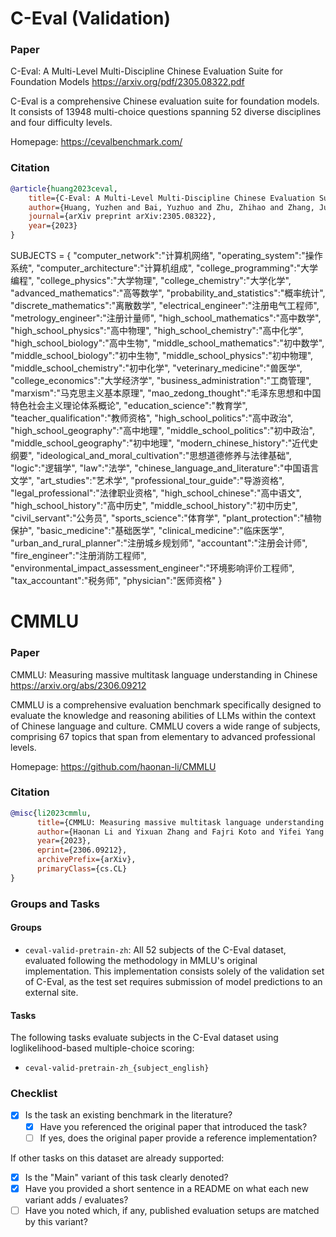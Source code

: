 # C-Eval (Validation)

### Paper
C-Eval: A Multi-Level Multi-Discipline Chinese Evaluation Suite for Foundation Models
https://arxiv.org/pdf/2305.08322.pdf

C-Eval is a comprehensive Chinese evaluation suite for foundation models.
It consists of 13948 multi-choice questions spanning 52 diverse disciplines
and four difficulty levels.

Homepage: https://cevalbenchmark.com/

### Citation

```bibtex
@article{huang2023ceval,
    title={C-Eval: A Multi-Level Multi-Discipline Chinese Evaluation Suite for Foundation Models},
    author={Huang, Yuzhen and Bai, Yuzhuo and Zhu, Zhihao and Zhang, Junlei and Zhang, Jinghan and Su, Tangjun and Liu, Junteng and Lv, Chuancheng and Zhang, Yikai and Lei, Jiayi and Fu, Yao and Sun, Maosong and He, Junxian},
    journal={arXiv preprint arXiv:2305.08322},
    year={2023}
}
```


SUBJECTS = {
    "computer_network":"计算机网络",
    "operating_system":"操作系统",
    "computer_architecture":"计算机组成",
    "college_programming":"大学编程",
    "college_physics":"大学物理",
    "college_chemistry":"大学化学",
    "advanced_mathematics":"高等数学",
    "probability_and_statistics":"概率统计",
    "discrete_mathematics":"离散数学",
    "electrical_engineer":"注册电气工程师",
    "metrology_engineer":"注册计量师",
    "high_school_mathematics":"高中数学",
    "high_school_physics":"高中物理",
    "high_school_chemistry":"高中化学",
    "high_school_biology":"高中生物",
    "middle_school_mathematics":"初中数学",
    "middle_school_biology":"初中生物",
    "middle_school_physics":"初中物理",
    "middle_school_chemistry":"初中化学",
    "veterinary_medicine":"兽医学",
    "college_economics":"大学经济学",
    "business_administration":"工商管理",
    "marxism":"马克思主义基本原理",
    "mao_zedong_thought":"毛泽东思想和中国特色社会主义理论体系概论",
    "education_science":"教育学",
    "teacher_qualification":"教师资格",
    "high_school_politics":"高中政治",
    "high_school_geography":"高中地理",
    "middle_school_politics":"初中政治",
    "middle_school_geography":"初中地理",
    "modern_chinese_history":"近代史纲要",
    "ideological_and_moral_cultivation":"思想道德修养与法律基础",
    "logic":"逻辑学",
    "law":"法学",
    "chinese_language_and_literature":"中国语言文学",
    "art_studies":"艺术学",
    "professional_tour_guide":"导游资格",
    "legal_professional":"法律职业资格",
    "high_school_chinese":"高中语文",
    "high_school_history":"高中历史",
    "middle_school_history":"初中历史",
    "civil_servant":"公务员",
    "sports_science":"体育学",
    "plant_protection":"植物保护",
    "basic_medicine":"基础医学",
    "clinical_medicine":"临床医学",
    "urban_and_rural_planner":"注册城乡规划师",
    "accountant":"注册会计师",
    "fire_engineer":"注册消防工程师",
    "environmental_impact_assessment_engineer":"环境影响评价工程师",
    "tax_accountant":"税务师",
    "physician":"医师资格"
}


# CMMLU

### Paper

CMMLU: Measuring massive multitask language understanding in Chinese
https://arxiv.org/abs/2306.09212

CMMLU is a comprehensive evaluation benchmark specifically designed to evaluate the knowledge and reasoning abilities of LLMs within the context of Chinese language and culture.
CMMLU covers a wide range of subjects, comprising 67 topics that span from elementary to advanced professional levels.

Homepage: https://github.com/haonan-li/CMMLU

### Citation

```bibtex
@misc{li2023cmmlu,
      title={CMMLU: Measuring massive multitask language understanding in Chinese},
      author={Haonan Li and Yixuan Zhang and Fajri Koto and Yifei Yang and Hai Zhao and Yeyun Gong and Nan Duan and Timothy Baldwin},
      year={2023},
      eprint={2306.09212},
      archivePrefix={arXiv},
      primaryClass={cs.CL}
}
```

### Groups and Tasks

#### Groups

- `ceval-valid-pretrain-zh`: All 52 subjects of the C-Eval dataset, evaluated following the methodology in MMLU's original implementation. This implementation consists solely of the validation set of C-Eval, as the test set requires submission of model predictions to an external site.

#### Tasks


The following tasks evaluate subjects in the C-Eval dataset using loglikelihood-based multiple-choice scoring:
- `ceval-valid-pretrain-zh_{subject_english}`

### Checklist

* [x] Is the task an existing benchmark in the literature?
  * [x] Have you referenced the original paper that introduced the task?
  * [ ] If yes, does the original paper provide a reference implementation?

If other tasks on this dataset are already supported:
* [x] Is the "Main" variant of this task clearly denoted?
* [x] Have you provided a short sentence in a README on what each new variant adds / evaluates?
* [ ] Have you noted which, if any, published evaluation setups are matched by this variant?
